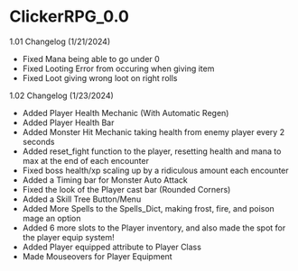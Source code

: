 # ClickerRPG_0.0


1.01 Changelog (1/21/2024)
- Fixed Mana being able to go under 0
- Fixed Looting Error from occuring when giving item
- Fixed Loot giving wrong loot on right rolls

1.02 Changelog (1/23/2024)
- Added Player Health Mechanic (With Automatic Regen)
- Added Player Health Bar
- Added Monster Hit Mechanic taking health from enemy player every 2 seconds
- Added reset_fight function to the player, resetting health and mana to max at the end of each encounter
- Fixed boss health/xp scaling up by a ridiculous amount each encounter
- Added a Timing bar for Monster Auto Attack
- Fixed the look of the Player cast bar (Rounded Corners)
- Added a Skill Tree Button/Menu
- Added More Spells to the Spells_Dict, making frost, fire, and poison mage an option
- Added 6 more slots to the Player inventory, and also made the spot for the player equip system!
- Added Player equipped attribute to Player Class
- Made Mouseovers for Player Equipment